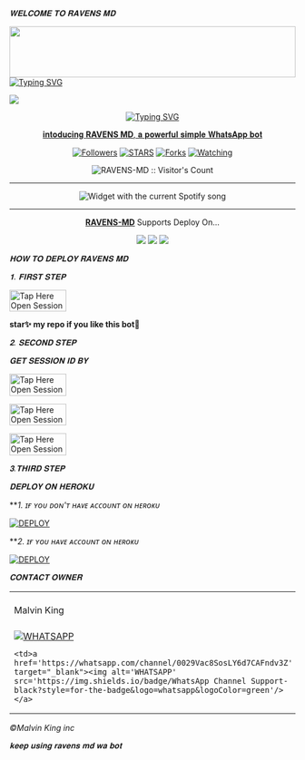   *𝐖𝐄𝐋𝐂𝐎𝐌𝐄 𝐓𝐎 𝐑𝐀𝐕𝐄𝐍𝐒 𝐌𝐃*
  
  <img src="https://i.imgur.com/dBaSKWF.gif" height="90" width="100%">

 <a href="https://github.com/DenverCoder1/readme-typing-svg">
<img src="https://readme-typing-svg.herokuapp.com?font=Rockstar-ExtraBold&color=F33A6A&lines=𝐖𝐞𝐥𝐜𝐨𝐦𝐞+𝐓𝐨+𝙆𝙄𝙉𝙂╺+𝚁𝙰𝚅𝙴𝙽𝚂+𝗕𝗢𝗧.;𝙿𝙾𝚆𝙴𝚁𝙳+𝙱𝚈:+𝐌𝐑+MALVIN+𝐓𝐄𝐀𝐌;ℂ𝕣𝕖𝕒𝕥𝕖𝕕+𝕓𝕪:+𝚖𝚊𝚕𝚟𝚒𝚗+𝚔𝚒𝚗𝚐;𝐌𝐑:+☬𝔻𝔸ℝ𝕂༒𝚁𝙰𝚅𝙴𝙽𝚂࿐;🫡𝐩𝐨𝐰𝐞𝐫𝐟𝐮𝐥;😁𝐰𝐚+𝐛𝐨𝐭🌹."alt="Typing SVG" />
 
  </a><a><img src='https://telegra.ph/file/dc73e16b9988c7c56b56f.jpg'/></a>
<p align="center">
<p align="center">
  <a href="https://git.io/typing-svg"><img src="https://readme-typing-svg.demolab.com?font=EB+Garamond&weight=800&size=28&duration=4000&pause=1000&random=false&width=435&lines=+•★⃝ RAVENS+MD★⃝•;MULTI-DEVICE+WHATSAPP+BOT;DEVELOPED+BY+MALVIN+KING;RELEASED+DATE+20%2F08%2F2024." alt="Typing SVG" />
</h1> 
<p align="center">𝐢𝐧𝐭𝐨𝐝𝐮𝐜𝐢𝐧𝐠 <b>RAVENS MD</b>, 𝐚 𝐩𝐨𝐰𝐞𝐫𝐟𝐮𝐥 𝐬𝐢𝐦𝐩𝐥𝐞 𝐖𝐡𝐚𝐭𝐬𝐀𝐩𝐩 𝐛𝐨𝐭 </p>

</p>
  <p align="center">
<a href="https://github.com/kingmalvn?tab=followers"><img title="Followers" src="https://img.shields.io/github/followers/kingmalvn?label=Followers&style=social"></a>
<a href="https://github.com/kingmalvn/RAVENS-MD/stargazers/"><img title="STARS" src="https://img.shields.io/github/stars/kingmalvn/RAVENS-MD?&style=social"></a>
<a href="https://github.com/kingmalvn/RAVENS-MD/network/members"><img title="Forks" src="https://img.shields.io/github/forks/kingmalvn/RAVENS-MD?style=social"></a>
<a href="https://github.com/kingmalvn/RAVENS-MD/watchers"><img title="Watching" src="https://img.shields.io/github/watchers/kingmalvn/RAVENS-MD?label=Watching&style=social"></a>

</p>
<p align="center"><img src="https://profile-counter.glitch.me/{kingmalvn}/count.svg" alt="RAVENS-MD :: Visitor's Count"/></p>

---


</a>
  <div align="center">
  <img src="https://spogit.vercel.app/api?theme=dark&black=true&scan=true" alt="Widget with the current Spotify song"  />
</div>

---

<p align="center">
  <a href="https://github.com/kingmalvn/RAVENS-MD"><b>RAVENS-MD</b></a> Supports Deploy On...
</p>

<p align="center">
  <a href="https://github.com/kingmalvn/RAVENS-MD/blob/main/temp/deploy-on-vps.md"><img src="https://img.shields.io/badge/self hosting-3d1513?style=for-the-badge&logo=serverless&logoColor=FD5750"></a>
  <a href="https://dashboard.heroku.com/new?template=https://github.com/kingmalvn/RAVENS-MD/tree/main"><img src="https://img.shields.io/badge/heroku-9d7acc?style=for-the-badge&logo=heroku&logoColor=430098"></a>
  <a href="https://youtube.com/@malvintech2"><img src="https://img.shields.io/badge/CodeSpace-green?colorA=%23ff000&colorB=%23017e40&style=for-the-badge&logo=git&logoColor=white"></a>
</
    
 
 



---





  *𝐇𝐎𝐖 𝐓𝐎 𝐃𝐄𝐏𝐋𝐎𝐘 𝐑𝐀𝐕𝐄𝐍𝐒 𝐌𝐃*

 


  *𝟏. 𝐅𝐈𝐑𝐒𝐓 𝐒𝐓𝐄𝐏* 


<a href="https://github.com/kingmalvn/RAVENS-MD/fork"><img title="Tap Here Open Session Site" src="https://img.shields.io/badge/FORK THIS REPO-h?color=red&style=for-the-badge&logo=msi" width="100" height="38.45"/></a></p>

**star✨ my repo if you like this bot🤖**


   *𝟐. 𝐒𝐄𝐂𝐎𝐍𝐃 𝐒𝐓𝐄𝐏*

  


   *𝐆𝐄𝐓 𝐒𝐄𝐒𝐒𝐈𝐎𝐍 𝐈𝐃 𝐁𝐘*
 

<a href="https://malvin-session-gmgj.onrender.com/"><img title="Tap Here Open Session Site" src="https://img.shields.io/badge/Malvin King App-h?color=red&style=for-the-badge&logo=msi" width="100" height="38.45"/></a></p>

 

<a href="https://malvin-session-gmgj.onrender.com/qr"><img title="Tap Here Open Session Site" src="https://img.shields.io/badge/QR PAIRING CODE-h?color=blue&style=for-the-badge&logo=msi" width="100" height="38.45"/></a></p>


<a href="https://malvin-session-gmgj.onrender.com/pair"><img title="Tap Here Open Session Site" src="https://img.shields.io/badge/PAIRING CODE-h?color=green&style=for-the-badge&logo=msi" width="100" height="38.45"/></a></p>


  *𝟑.𝐓𝐇𝐈𝐑𝐃 𝐒𝐓𝐄𝐏*  
 


  *𝐃𝐄𝐏𝐋𝐎𝐘 𝐎𝐍 𝐇𝐄𝐑𝐎𝐊𝐔*

***1. ɪғ ʏᴏᴜ ᴅᴏɴ'ᴛ ʜᴀᴠᴇ ᴀᴄᴄᴏᴜɴᴛ ᴏɴ ʜᴇʀᴏᴋᴜ*

<a
      href='https://signup.heroku.com/' target="_blank"><img alt='DEPLOY' src='https://img.shields.io/badge/CREATE-purple?style=for-the-badge&logo=heroku&logoColor=blue'/></a>


***2. ɪғ ʏᴏᴜ ʜᴀᴠᴇ ᴀᴄᴄᴏᴜɴᴛ ᴏɴ ʜᴇʀᴏᴋᴜ*

<a
      href='https://dashboard.heroku.com/new?template=https://github.com/kingmalvn/RAVENS-MD/tree/main' target="_blank"><img alt='DEPLOY' src='https://img.shields.io/badge/-DEPLOY-blue?style=for-the-badge&logo=heroku&logoColor=blue'/></a>






 *𝐂𝐎𝐍𝐓𝐀𝐂𝐓 𝐎𝐖𝐍𝐄𝐑*

<table>
  <tr>
    <td>Malvin King</td>
    <td>Ravens wa channel</td>
  </tr>
  <tr>
    <td><a href='https://wa.me/263714757857' target="_blank"><img alt='WHATSAPP' src='https://img.shields.io/badge/Wa Me Here-black?style=for-the-badge&logo=whatsapp&logoColor=green'/></a>

    <td>a href='https://whatsapp.com/channel/0029Vac8SosLY6d7CAFndv3Z' target="_blank"><img alt='WHATSAPP' src='https://img.shields.io/badge/WhatsApp Channel Support-black?style=for-the-badge&logo=whatsapp&logoColor=green'/></a>
</td>
  </tr>
</table>


 *©Malvin King inc*






   *𝐤𝐞𝐞𝐩 𝐮𝐬𝐢𝐧𝐠 𝐫𝐚𝐯𝐞𝐧𝐬 𝐦𝐝 𝐰𝐚 𝐛𝐨𝐭*

   
